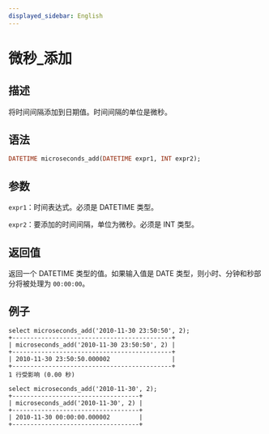 ```yaml
---
displayed_sidebar: English
---
```


# 微秒_添加

## 描述

将时间间隔添加到日期值。时间间隔的单位是微秒。

## 语法

```Haskell
DATETIME microseconds_add(DATETIME expr1, INT expr2);
```

## 参数

`expr1`：时间表达式。必须是 DATETIME 类型。

`expr2`：要添加的时间间隔，单位为微秒。必须是 INT 类型。

## 返回值

返回一个 DATETIME 类型的值。如果输入值是 DATE 类型，则小时、分钟和秒部分将被处理为 `00:00:00`。

## 例子

```Plain Text
select microseconds_add('2010-11-30 23:50:50', 2);
+--------------------------------------------+
| microseconds_add('2010-11-30 23:50:50', 2) |
+--------------------------------------------+
| 2010-11-30 23:50:50.000002                 |
+--------------------------------------------+
1 行受影响 (0.00 秒)

select microseconds_add('2010-11-30', 2);
+-----------------------------------+
| microseconds_add('2010-11-30', 2) |
+-----------------------------------+
| 2010-11-30 00:00:00.000002        |
+-----------------------------------+